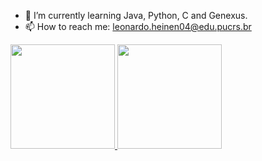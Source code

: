 
- 🌱 I’m currently learning Java, Python, C and Genexus.
- 📫 How to reach me: leonardo.heinen04@edu.pucrs.br

<div>
   <a href="https://github.com/leo-oliveira2">
     <img height= "167em" src="https://github-readme-stats.vercel.app/api?username=leo-oliveira2&show_icons=true&theme=github_dark"/>
     <img height= "167em" src="https://github-readme-stats.vercel.app/api/top-langs/?username=leo-oliveira2&layout=compact&theme=github_dark"/>
     </div>
